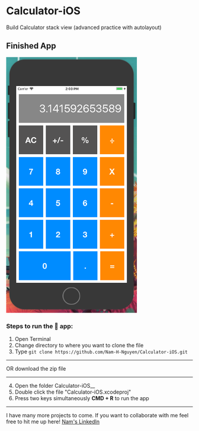# Calculator-iOS
Build Calculator stack view (advanced practice with autolayout)

## Finished App
![Calculator iOS](https://github.com/Nam-H-Nguyen/Calculator-iOS/blob/master/calculator-iOS.png "Calculator stack view")


### Steps to run the 📱 app: ###

1. Open Terminal
2. Change directory to where you want to clone the file
3. Type `git clone https://github.com/Nam-H-Nguyen/Calculator-iOS.git`
- - - -
OR download the zip file
- - - -
4. Open the folder Calculator-iOS__
5. Double click the file "Calculator-iOS.xcodeproj"
6. Press two keys simultaneously __CMD + R__ to run the app

- - - -
I have many more projects to come. If you want to collaborate with me feel free to hit me up here!
[Nam's LinkedIn](https://www.linkedin.com/in/namhnguyen1337)
